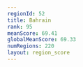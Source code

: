 ```yaml
---
regionId: 52
title: Bahrain
rank: 95
meanScore: 69.41
globalMeanScore: 69.33
numRegions: 220
layout: region_score
---
```

